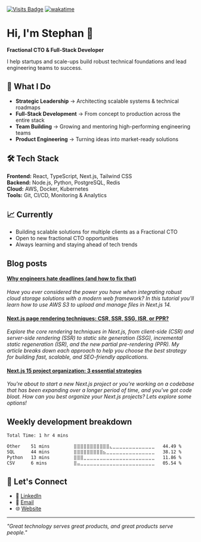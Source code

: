 [![Visits Badge](https://komarev.com/ghpvc/?username=stmoerman&label=Profile%20views&color=blue&style=for-the-badge)](https://moerman.dev)
[![wakatime](https://wakatime.com/badge/user/297edd54-7d6e-4275-9ceb-7bc302e0f85d.svg?style=for-the-badge)](https://wakatime.com/@297edd54-7d6e-4275-9ceb-7bc302e0f85d)

# Hi, I'm Stephan 👋

**Fractional CTO & Full-Stack Developer**

I help startups and scale-ups build robust technical foundations and lead 
engineering teams to success.

## 🚀 What I Do

- **Strategic Leadership** → Architecting scalable systems & technical roadmaps
- **Full-Stack Development** → From concept to production across the entire stack
- **Team Building** → Growing and mentoring high-performing engineering teams
- **Product Engineering** → Turning ideas into market-ready solutions

## 🛠️ Tech Stack

**Frontend:** React, TypeScript, Next.js, Tailwind CSS  
**Backend:** Node.js, Python, PostgreSQL, Redis  
**Cloud:** AWS, Docker, Kubernetes  
**Tools:** Git, CI/CD, Monitoring & Analytics

## 📈 Currently

- Building scalable solutions for multiple clients as a Fractional CTO
- Open to new fractional CTO opportunities
- Always learning and staying ahead of tech trends

## Blog posts

<!--START_SECTION:feed-->
#### [Why engineers hate deadlines (and how to fix that)](https://www.moerman.dev/blog/why-engineers-hate-deadlines-and-how-to-fix-that) 
*Have you ever considered the power you have when integrating robust cloud storage solutions with a modern web framework? In this tutorial you'll learn how to use AWS S3 to upload and manage files in Next.js 14.*
#### [Next.js page rendering techniques: CSR, SSR, SSG, ISR, or PPR?](https://www.moerman.dev/blog/nextjs-page-rendering-strategies) 
*Explore the core rendering techniques in Next.js, from client-side (CSR) and server-side rendering (SSR) to static site generation (SSG), incremental static regeneration (ISR), and the new partial pre-rendering (PPR). My article breaks down each approach to help you choose the best strategy for building fast, scalable, and SEO-friendly applications.*
#### [Next.js 15 project organization: 3 essential strategies](https://www.moerman.dev/blog/nextjs-15-project-organization-strategies) 
*You're about to start a new Next.js project or you're working on a codebase that has been expanding over a longer period of time, and you've got code bloat. How can you best organize your Next.js projects? Lets explore some options!*
<!--END_SECTION:feed-->

## Weekly development breakdown

<!--START_SECTION:waka-->

```txt
Total Time: 1 hr 4 mins

Other    51 mins         ⣿⣿⣿⣿⣿⣿⣿⣿⣿⣿⣿⣄⣀⣀⣀⣀⣀⣀⣀⣀⣀⣀⣀⣀⣀   44.49 %
SQL      44 mins         ⣿⣿⣿⣿⣿⣿⣿⣿⣿⣦⣀⣀⣀⣀⣀⣀⣀⣀⣀⣀⣀⣀⣀⣀⣀   38.12 %
Python   13 mins         ⣿⣿⣿⣀⣀⣀⣀⣀⣀⣀⣀⣀⣀⣀⣀⣀⣀⣀⣀⣀⣀⣀⣀⣀⣀   11.86 %
CSV      6 mins          ⣿⣤⣀⣀⣀⣀⣀⣀⣀⣀⣀⣀⣀⣀⣀⣀⣀⣀⣀⣀⣀⣀⣀⣀⣀   05.54 %
```

<!--END_SECTION:waka-->

## 🤝 Let's Connect

- 💼 [LinkedIn](https://www.linkedin.com/in/stephan-moerman/)
- 📧 [Email](mailto:stephan@moerman.dev)
- 🌐 [Website](https://www.moerman.dev)

---

*"Great technology serves great products, and great products serve people."*
